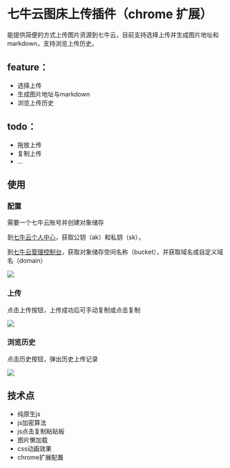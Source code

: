 # 七牛云图床上传插件（chrome 扩展）

能提供简便的方式上传图片资源到七牛云，目前支持选择上传并生成图片地址和markdown，支持浏览上传历史。

## feature：
- 选择上传
- 生成图片地址与markdown
- 浏览上传历史

## todo：
- 拖放上传
- 复制上传
- ...

## 使用
### 配置
需要一个七牛云账号并创建对象储存

到[七牛云个人中心](https://portal.qiniu.com/user/key)，获取公钥（ak）和私钥（sk），

到[七牛云管理控制台](https://portal.qiniu.com/bucket/)，获取对象储存空间名称（bucket），并获取域名或自定义域名（domain）

![](http://img.littlegrayss.com/5o12rfi6o8)

### 上传
点击上传按钮，上传成功后可手动复制或点击复制

![](http://img.littlegrayss.com/h71mx3xaq4)

### 浏览历史
点击历史按钮，弹出历史上传记录

![](http://img.littlegrayss.com/4ecui6e1a6)

## 技术点
- 纯原生js
- js加密算法
- js点击复制粘贴板
- 图片懒加载
- css动画效果
- chrome扩展配置